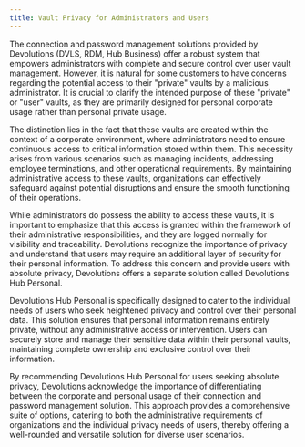 ```yaml
---
title: Vault Privacy for Administrators and Users
---
```

The connection and password management solutions provided by Devolutions (DVLS, RDM, Hub Business) offer a robust system that empowers administrators with complete and secure control over user vault management. However, it is natural for some customers to have concerns regarding the potential access to their "private" vaults by a malicious administrator. It is crucial to clarify the intended purpose of these "private" or "user" vaults, as they are primarily designed for personal corporate usage rather than personal private usage.  

The distinction lies in the fact that these vaults are created within the context of a corporate environment, where administrators need to ensure continuous access to critical information stored within them. This necessity arises from various scenarios such as managing incidents, addressing employee terminations, and other operational requirements. By maintaining administrative access to these vaults, organizations can effectively safeguard against potential disruptions and ensure the smooth functioning of their operations.  

While administrators do possess the ability to access these vaults, it is important to emphasize that this access is granted within the framework of their administrative responsibilities, and they are logged normally for visibility and traceability. Devolutions recognize the importance of privacy and understand that users may require an additional layer of security for their personal information. To address this concern and provide users with absolute privacy, Devolutions offers a separate solution called Devolutions Hub Personal.  

Devolutions Hub Personal is specifically designed to cater to the individual needs of users who seek heightened privacy and control over their personal data. This solution ensures that personal information remains entirely private, without any administrative access or intervention. Users can securely store and manage their sensitive data within their personal vaults, maintaining complete ownership and exclusive control over their information.  

By recommending Devolutions Hub Personal for users seeking absolute privacy, Devolutions acknowledge the importance of differentiating between the corporate and personal usage of their connection and password management solution. This approach provides a comprehensive suite of options, catering to both the administrative requirements of organizations and the individual privacy needs of users, thereby offering a well-rounded and versatile solution for diverse user scenarios.  
